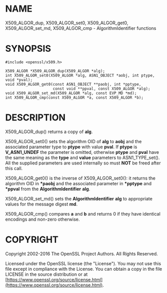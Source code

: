 # NAME

X509\_ALGOR\_dup, X509\_ALGOR\_set0, X509\_ALGOR\_get0, X509\_ALGOR\_set\_md, X509\_ALGOR\_cmp - AlgorithmIdentifier functions

# SYNOPSIS

    #include <openssl/x509.h>

    X509_ALGOR *X509_ALGOR_dup(X509_ALGOR *alg);
    int X509_ALGOR_set0(X509_ALGOR *alg, ASN1_OBJECT *aobj, int ptype, void *pval);
    void X509_ALGOR_get0(const ASN1_OBJECT **paobj, int *pptype,
                         const void **ppval, const X509_ALGOR *alg);
    void X509_ALGOR_set_md(X509_ALGOR *alg, const EVP_MD *md);
    int X509_ALGOR_cmp(const X509_ALGOR *a, const X509_ALGOR *b);

# DESCRIPTION

X509\_ALGOR\_dup() returns a copy of **alg**.

X509\_ALGOR\_set0() sets the algorithm OID of **alg** to **aobj** and the
associated parameter type to **ptype** with value **pval**. If **ptype** is
**V\_ASN1\_UNDEF** the parameter is omitted, otherwise **ptype** and **pval** have
the same meaning as the **type** and **value** parameters to ASN1\_TYPE\_set().
All the supplied parameters are used internally so must **NOT** be freed after
this call.

X509\_ALGOR\_get0() is the inverse of X509\_ALGOR\_set0(): it returns the
algorithm OID in **\*paobj** and the associated parameter in **\*pptype**
and **\*ppval** from the **AlgorithmIdentifier** **alg**.

X509\_ALGOR\_set\_md() sets the **AlgorithmIdentifier** **alg** to appropriate
values for the message digest **md**.

X509\_ALGOR\_cmp() compares **a** and **b** and returns 0 if they have identical
encodings and non-zero otherwise.

# COPYRIGHT

Copyright 2002-2016 The OpenSSL Project Authors. All Rights Reserved.

Licensed under the OpenSSL license (the "License").  You may not use
this file except in compliance with the License.  You can obtain a copy
in the file LICENSE in the source distribution or at
[https://www.openssl.org/source/license.html](https://www.openssl.org/source/license.html).
